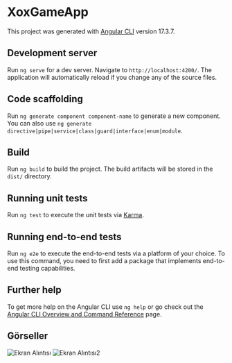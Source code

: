 # XoxGameApp

This project was generated with [Angular CLI](https://github.com/angular/angular-cli) version 17.3.7.

## Development server

Run `ng serve` for a dev server. Navigate to `http://localhost:4200/`. The application will automatically reload if you change any of the source files.

## Code scaffolding

Run `ng generate component component-name` to generate a new component. You can also use `ng generate directive|pipe|service|class|guard|interface|enum|module`.

## Build

Run `ng build` to build the project. The build artifacts will be stored in the `dist/` directory.

## Running unit tests

Run `ng test` to execute the unit tests via [Karma](https://karma-runner.github.io).

## Running end-to-end tests

Run `ng e2e` to execute the end-to-end tests via a platform of your choice. To use this command, you need to first add a package that implements end-to-end testing capabilities.

## Further help

To get more help on the Angular CLI use `ng help` or go check out the [Angular CLI Overview and Command Reference](https://angular.io/cli) page.

## Görseller
![Ekran Alıntısı](https://github.com/aerenkrdnz/Xox-Game-App-Angular/assets/151842601/8de84c5b-cf95-4c60-b993-9db3dbdad459)
![Ekran Alıntısı2](https://github.com/aerenkrdnz/Xox-Game-App-Angular/assets/151842601/b17b6ad0-e89d-4a9f-bff4-64f42fa5ee57)
